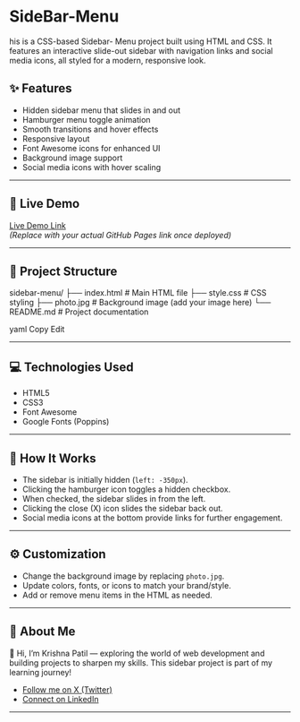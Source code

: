 # SideBar-Menu
his is a CSS-based Sidebar- Menu project built using HTML and CSS. It features an interactive slide-out sidebar with navigation links and social media icons, all styled for a modern, responsive look.

## ✨ Features

- Hidden sidebar menu that slides in and out
- Hamburger menu toggle animation
- Smooth transitions and hover effects
- Responsive layout
- Font Awesome icons for enhanced UI
- Background image support
- Social media icons with hover scaling

---

## 🚀 Live Demo

[Live Demo Link](https://yourusername.github.io/sidebar-menu/)  
_(Replace with your actual GitHub Pages link once deployed)_

---

## 📁 Project Structure

sidebar-menu/
├── index.html # Main HTML file
├── style.css # CSS styling
├── photo.jpg # Background image (add your image here)
└── README.md # Project documentation

yaml
Copy
Edit

---

## 💻 Technologies Used

- HTML5
- CSS3
- Font Awesome
- Google Fonts (Poppins)

---

## 🎯 How It Works

- The sidebar is initially hidden (`left: -350px`).
- Clicking the hamburger icon toggles a hidden checkbox.
- When checked, the sidebar slides in from the left.
- Clicking the close (X) icon slides the sidebar back out.
- Social media icons at the bottom provide links for further engagement.

---

## ⚙️ Customization

- Change the background image by replacing `photo.jpg`.
- Update colors, fonts, or icons to match your brand/style.
- Add or remove menu items in the HTML as needed.

---

## 🤝 About Me

👋 Hi, I’m Krishna Patil — exploring the world of web development and building projects to sharpen my skills. This sidebar project is part of my learning journey!

- [Follow me on X (Twitter)](https://x.com/krishh_nub)
- [Connect on LinkedIn](https://www.linkedin.com/in/krishna-patil-0495572b1/)

---
